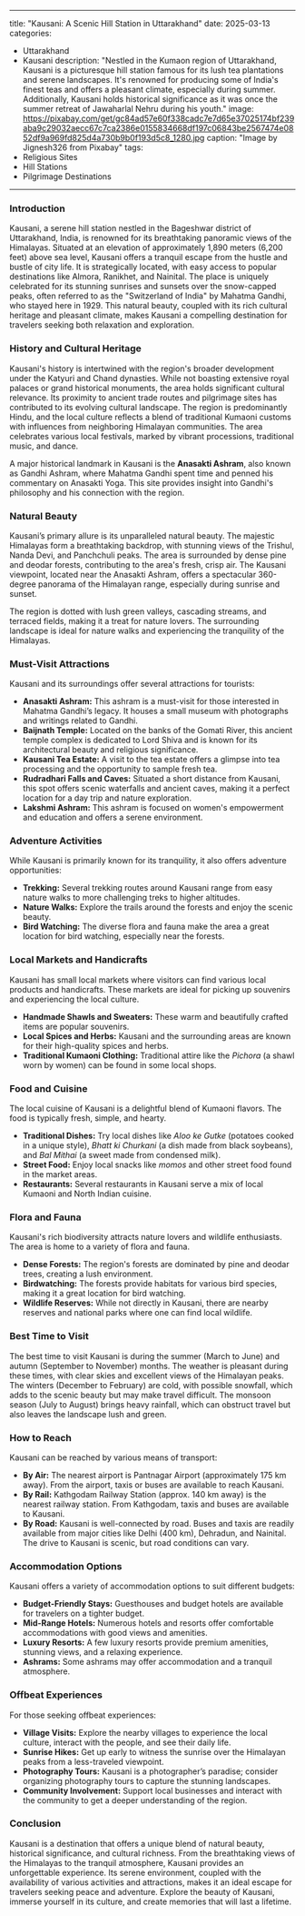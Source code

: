 
---
title: "Kausani: A Scenic Hill Station in Uttarakhand"
date: 2025-03-13
categories:
  - Uttarakhand
  - Kausani
description: "Nestled in the Kumaon region of Uttarakhand, Kausani is a picturesque hill station famous for its lush tea plantations and serene landscapes. It's renowned for producing some of India's finest teas and offers a pleasant climate, especially during summer. Additionally, Kausani holds historical significance as it was once the summer retreat of Jawaharlal Nehru during his youth."
image: https://pixabay.com/get/gc84ad57e60f338cadc7e7d65e37025174bf239aba9c29032aecc67c7ca2386e0155834668df197c06843be2567474e0852df9a969fd825d4a730b9b0f193d5c8_1280.jpg
caption: "Image by Jignesh326 from Pixabay"
tags: 
  - Religious Sites
  - Hill Stations
  - Pilgrimage Destinations
---


### **Introduction**

Kausani, a serene hill station nestled in the Bageshwar district of Uttarakhand, India, is renowned for its breathtaking panoramic views of the Himalayas. Situated at an elevation of approximately 1,890 meters (6,200 feet) above sea level, Kausani offers a tranquil escape from the hustle and bustle of city life. It is strategically located, with easy access to popular destinations like Almora, Ranikhet, and Nainital. The place is uniquely celebrated for its stunning sunrises and sunsets over the snow-capped peaks, often referred to as the "Switzerland of India" by Mahatma Gandhi, who stayed here in 1929. This natural beauty, coupled with its rich cultural heritage and pleasant climate, makes Kausani a compelling destination for travelers seeking both relaxation and exploration.

### **History and Cultural Heritage**

Kausani's history is intertwined with the region's broader development under the Katyuri and Chand dynasties. While not boasting extensive royal palaces or grand historical monuments, the area holds significant cultural relevance. Its proximity to ancient trade routes and pilgrimage sites has contributed to its evolving cultural landscape. The region is predominantly Hindu, and the local culture reflects a blend of traditional Kumaoni customs with influences from neighboring Himalayan communities. The area celebrates various local festivals, marked by vibrant processions, traditional music, and dance. <image placeholder="Historical Image of Kausani if available">

A major historical landmark in Kausani is the **Anasakti Ashram**, also known as Gandhi Ashram, where Mahatma Gandhi spent time and penned his commentary on Anasakti Yoga. This site provides insight into Gandhi's philosophy and his connection with the region.

### **Natural Beauty**

Kausani’s primary allure is its unparalleled natural beauty. The majestic Himalayas form a breathtaking backdrop, with stunning views of the Trishul, Nanda Devi, and Panchchuli peaks. The area is surrounded by dense pine and deodar forests, contributing to the area's fresh, crisp air. The Kausani viewpoint, located near the Anasakti Ashram, offers a spectacular 360-degree panorama of the Himalayan range, especially during sunrise and sunset. <image placeholder="Image of Kausani's view from viewpoint">

The region is dotted with lush green valleys, cascading streams, and terraced fields, making it a treat for nature lovers. The surrounding landscape is ideal for nature walks and experiencing the tranquility of the Himalayas.

### **Must-Visit Attractions**

Kausani and its surroundings offer several attractions for tourists:

*   **Anasakti Ashram:** This ashram is a must-visit for those interested in Mahatma Gandhi’s legacy. It houses a small museum with photographs and writings related to Gandhi.
*   **Baijnath Temple:** Located on the banks of the Gomati River, this ancient temple complex is dedicated to Lord Shiva and is known for its architectural beauty and religious significance. <image placeholder="Image of Baijnath Temple">
*   **Kausani Tea Estate:** A visit to the tea estate offers a glimpse into tea processing and the opportunity to sample fresh tea.
*   **Rudradhari Falls and Caves:** Situated a short distance from Kausani, this spot offers scenic waterfalls and ancient caves, making it a perfect location for a day trip and nature exploration.
*   **Lakshmi Ashram:** This ashram is focused on women's empowerment and education and offers a serene environment.

### **Adventure Activities**

While Kausani is primarily known for its tranquility, it also offers adventure opportunities:

*   **Trekking:** Several trekking routes around Kausani range from easy nature walks to more challenging treks to higher altitudes.
*   **Nature Walks:** Explore the trails around the forests and enjoy the scenic beauty.
*   **Bird Watching:** The diverse flora and fauna make the area a great location for bird watching, especially near the forests.

### **Local Markets and Handicrafts**

Kausani has small local markets where visitors can find various local products and handicrafts. These markets are ideal for picking up souvenirs and experiencing the local culture.

*   **Handmade Shawls and Sweaters:** These warm and beautifully crafted items are popular souvenirs.
*   **Local Spices and Herbs:** Kausani and the surrounding areas are known for their high-quality spices and herbs.
*   **Traditional Kumaoni Clothing:** Traditional attire like the *Pichora* (a shawl worn by women) can be found in some local shops.

### **Food and Cuisine**

The local cuisine of Kausani is a delightful blend of Kumaoni flavors. The food is typically fresh, simple, and hearty.

*   **Traditional Dishes:** Try local dishes like *Aloo ke Gutke* (potatoes cooked in a unique style), *Bhatt ki Churkani* (a dish made from black soybeans), and *Bal Mithai* (a sweet made from condensed milk).
*   **Street Food:** Enjoy local snacks like *momos* and other street food found in the market areas.
*   **Restaurants:** Several restaurants in Kausani serve a mix of local Kumaoni and North Indian cuisine. <image placeholder="Image of local Kausani dish">

### **Flora and Fauna**

Kausani's rich biodiversity attracts nature lovers and wildlife enthusiasts. The area is home to a variety of flora and fauna.

*   **Dense Forests:** The region's forests are dominated by pine and deodar trees, creating a lush environment.
*   **Birdwatching:** The forests provide habitats for various bird species, making it a great location for bird watching.
*   **Wildlife Reserves:** While not directly in Kausani, there are nearby reserves and national parks where one can find local wildlife.

### **Best Time to Visit**

The best time to visit Kausani is during the summer (March to June) and autumn (September to November) months. The weather is pleasant during these times, with clear skies and excellent views of the Himalayan peaks. The winters (December to February) are cold, with possible snowfall, which adds to the scenic beauty but may make travel difficult. The monsoon season (July to August) brings heavy rainfall, which can obstruct travel but also leaves the landscape lush and green.

### **How to Reach**

Kausani can be reached by various means of transport:

*   **By Air:** The nearest airport is Pantnagar Airport (approximately 175 km away). From the airport, taxis or buses are available to reach Kausani.
*   **By Rail:** Kathgodam Railway Station (approx. 140 km away) is the nearest railway station. From Kathgodam, taxis and buses are available to Kausani.
*   **By Road:** Kausani is well-connected by road. Buses and taxis are readily available from major cities like Delhi (400 km), Dehradun, and Nainital. The drive to Kausani is scenic, but road conditions can vary. <image placeholder="Image of road to Kausani">

### **Accommodation Options**

Kausani offers a variety of accommodation options to suit different budgets:

*   **Budget-Friendly Stays:** Guesthouses and budget hotels are available for travelers on a tighter budget.
*   **Mid-Range Hotels:** Numerous hotels and resorts offer comfortable accommodations with good views and amenities.
*   **Luxury Resorts:** A few luxury resorts provide premium amenities, stunning views, and a relaxing experience.
*   **Ashrams:** Some ashrams may offer accommodation and a tranquil atmosphere.

### **Offbeat Experiences**

For those seeking offbeat experiences:

*   **Village Visits:** Explore the nearby villages to experience the local culture, interact with the people, and see their daily life.
*   **Sunrise Hikes:** Get up early to witness the sunrise over the Himalayan peaks from a less-traveled viewpoint.
*   **Photography Tours:** Kausani is a photographer’s paradise; consider organizing photography tours to capture the stunning landscapes.
*   **Community Involvement:** Support local businesses and interact with the community to get a deeper understanding of the region.

### **Conclusion**

Kausani is a destination that offers a unique blend of natural beauty, historical significance, and cultural richness. From the breathtaking views of the Himalayas to the tranquil atmosphere, Kausani provides an unforgettable experience. Its serene environment, coupled with the availability of various activities and attractions, makes it an ideal escape for travelers seeking peace and adventure. Explore the beauty of Kausani, immerse yourself in its culture, and create memories that will last a lifetime.


